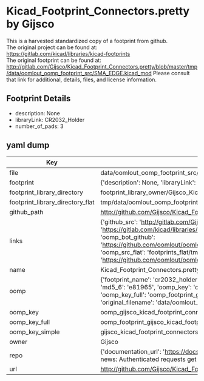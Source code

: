 # Kicad_Footprint_Connectors.pretty by Gijsco  
This is a harvested standardized copy of a footprint from github.  
The original project can be found at:  
https://gitlab.com/kicad/libraries/kicad-footprints  
The original footprint can be found at:
http://gitlab.com/Gijsco/Kicad_Footprint_Connectors.pretty/blob/master/tmp/data/oomlout_oomp_footprint_src/SMA_EDGE.kicad_mod
Please consult that link for additional, details, files, and license information.  
## Footprint Details
* description: None  
* libraryLink: CR2032_Holder  
* number_of_pads: 3  
## yaml dump  
| Key | Value |  
| --- | --- |  
| file | data/oomlout_oomp_footprint_src/Kicad_Footprint_Connectors.pretty/CR2032_Holder.kicad_mod |  
| footprint | {'description': None, 'libraryLink': 'CR2032_Holder', 'number_of_pads': 3} |  
| footprint_library_directory | footprint_library_owner/Gijsco_Kicad_Footprint_Connectors.pretty |  
| footprint_library_directory_flat | tmp/data/oomlout_oomp_footprint_src/footprints_flat/gijsco_kicad_footprint_connectors_cr2032_holder/working |  
| github_path | http://github.com/Gijsco/Kicad_Footprint_Connectors.pretty/blob/master/tmp/data/oomlout_oomp_footprint_src/CR2032_Holder.kicad_mod |  
| links | {'github_src': 'http://gitlab.com/Gijsco/Kicad_Footprint_Connectors.pretty/blob/master/tmp/data/oomlout_oomp_footprint_src/SMA_EDGE.kicad_mod', 'github_src_repo': 'https://gitlab.com/kicad/libraries/kicad-footprints', 'oomp_bot': 'tmp/data/oomlout_oomp_footprint_src/footprints/gijsco_kicad_footprint_connectors_cr2032_holder/working', 'oomp_bot_github': 'https://github.com/oomlout/oomlout_oomp_footprint_bot/tree/main/tmp/data/oomlout_oomp_footprint_src/footprints/gijsco_kicad_footprint_connectors_cr2032_holder/working', 'oomp_src_flat': 'footprints_flat/tmp/data/oomlout_oomp_footprint_src/footprints_flat/gijsco_kicad_footprint_connectors_cr2032_holder/working', 'oomp_src_flat_github': 'https://github.com/oomlout/oomlout_oomp_footprint_src/tree/main/tmp/data/oomlout_oomp_footprint_src/footprints_flat/gijsco_kicad_footprint_connectors_cr2032_holder/working'} |  
| name | Kicad_Footprint_Connectors.pretty |  
| oomp | {'footprint_name': 'cr2032_holder', 'library_name': 'kicad_footprint_connectors', 'md5': 'e8196577299107568d3b9be10604cbbb', 'md5_10': 'e819657729', 'md5_5': 'e8196', 'md5_6': 'e81965', 'oomp_key': 'oomp_gijsco_kicad_footprint_connectors_cr2032_holder', 'oomp_key_extra': 'oomp_footprint_gijsco_kicad_footprint_connectors_cr2032_holder', 'oomp_key_full': 'oomp_footprint_gijsco_kicad_footprint_connectors_cr2032_holder_e81965', 'oomp_key_simple': 'gijsco_kicad_footprint_connectors_cr2032_holder', 'original_filename': 'data/oomlout_oomp_footprint_src/Kicad_Footprint_Connectors.pretty/CR2032_Holder.kicad_mod', 'owner_name': 'gijsco'} |  
| oomp_key | oomp_gijsco_kicad_footprint_connectors_cr2032_holder |  
| oomp_key_full | oomp_footprint_gijsco_kicad_footprint_connectors_cr2032_holder |  
| oomp_key_simple | gijsco_kicad_footprint_connectors_cr2032_holder |  
| owner | Gijsco |  
| repo | {'documentation_url': 'https://docs.github.com/rest/overview/resources-in-the-rest-api#rate-limiting', 'message': "API rate limit exceeded for 84.66.142.224. (But here's the good news: Authenticated requests get a higher rate limit. Check out the documentation for more details.)"} |  
| url | http://github.com/Gijsco/Kicad_Footprint_Connectors.pretty |  

